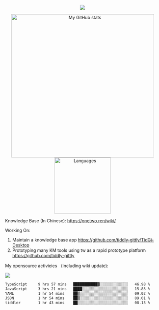 <a href="https://github.com/linonetwo">
    <p align="center">
        <img src="https://github-profile-trophy.vercel.app/?username=linonetwo&column=7&theme=onedark"/>
    </p>
</a>
<a align="center" href="https://github.com/linonetwo">
  <p align="center">
    <img src="https://github-readme-stats.vercel.app/api?username=linonetwo&show_icons=true&count_private=true" alt="My GitHub stats" width="465"/>
    <img src="https://github-readme-stats.vercel.app/api/top-langs/?username=linonetwo&layout=compact&langs_count=10" alt="Languages" height="183">
  </p>
</a>

Knowledge Base (In Chinese): https://onetwo.ren/wiki/

Working On: 

1. Maintain a knowledge base app https://github.com/tiddly-gittly/TidGi-Desktop
1. Prototyping many KM tools using tw as a rapid prototype platform https://github.com/tiddly-gittly

My opensource activieies （including wiki update):

![](https://visitor-badge.glitch.me/badge?page_id=linonetwo.linonetwo)

<!--START_SECTION:waka-->

```txt
TypeScript     9 hrs 57 mins   ███████████▓░░░░░░░░░░░░░   46.98 %
JavaScript     3 hrs 21 mins   ████░░░░░░░░░░░░░░░░░░░░░   15.83 %
YAML           1 hr 54 mins    ██▒░░░░░░░░░░░░░░░░░░░░░░   09.02 %
JSON           1 hr 54 mins    ██▒░░░░░░░░░░░░░░░░░░░░░░   09.01 %
tiddler        1 hr 43 mins    ██░░░░░░░░░░░░░░░░░░░░░░░   08.13 %
```

<!--END_SECTION:waka-->
